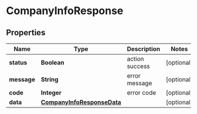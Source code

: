 

# CompanyInfoResponse

## Properties

Name | Type | Description | Notes
------------ | ------------- | ------------- | -------------
**status** | **Boolean** | action success |  [optional]
**message** | **String** | error message |  [optional]
**code** | **Integer** | error code |  [optional]
**data** | [**CompanyInfoResponseData**](CompanyInfoResponseData.md) |  |  [optional]




